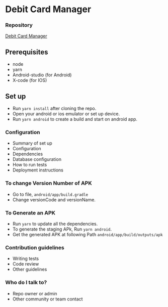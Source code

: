 # Debit Card Manager #

### Repository ###
[Debit Card Manager](https://github.com/maxconnectAbhi/-DebitCardManager-.git)

## Prerequisites
* node
* yarn 
* Android-studio (for Android)
* X-code (for IOS)

## Set up

- Run `yarn install` after cloning the repo.
- Open your android or ios emulator or set up device.
- Run `yarn android` to create a build and start on android app.

### Configuration ###

* Summary of set up
* Configuration
* Dependencies
* Database configuration
* How to run tests
* Deployment instructions

### To change Version Number of APK ###

* Go to file, `android/app/build.gradle`
* Change versionCode and versionName.


### To Generate an APK ###

* Run `yarn` to update all the dependencies.
* To generate the staging APk, Run `yarn android`.
* Get the generated APK at following Path `android/app/build/outputs/apk`


### Contribution guidelines ###

* Writing tests
* Code review
* Other guidelines

### Who do I talk to? ###

* Repo owner or admin
* Other community or team contact